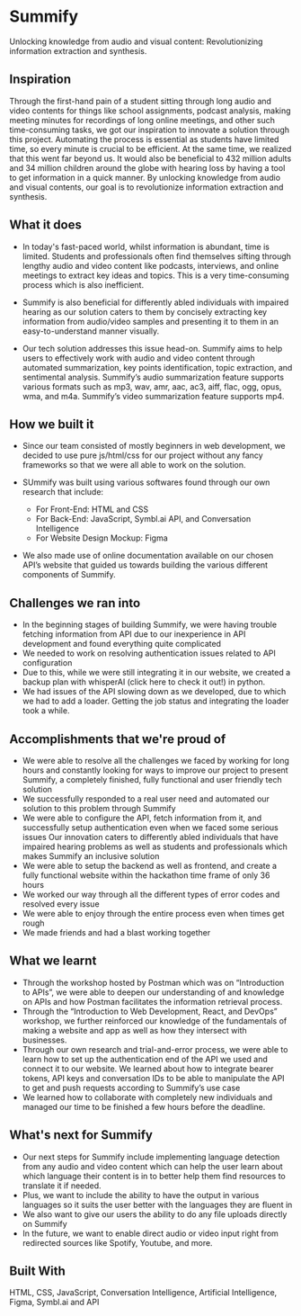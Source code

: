 # Summify

Unlocking knowledge from audio and visual content: Revolutionizing information extraction and synthesis.

## Inspiration

Through the first-hand pain of a student sitting through long audio and video contents for things like school assignments, podcast analysis, making meeting minutes for recordings of long online meetings, and other such time-consuming tasks, we got our inspiration to innovate a solution  through this project. Automating the process is essential as students have limited time, so every minute is crucial to be efficient. At the same time, we realized that this went far beyond us. It would also be beneficial to 432 million adults and 34 million children around the globe with hearing loss by having a tool to get information in a quick manner. By unlocking knowledge from audio and visual contents, our goal is to revolutionize information extraction and synthesis.

## What it does

- In today's fast-paced world, whilst information is abundant, time is limited. Students and professionals often find themselves sifting through lengthy audio and video content like podcasts, interviews, and online meetings to extract key ideas and topics. This is a very time-consuming process which is also inefficient.

- Summify is also beneficial for differently abled individuals with impaired hearing as our solution caters to them by concisely extracting key information from audio/video samples and presenting it to them in an easy-to-understand manner visually.

- Our tech solution addresses this issue head-on. Summify aims to help users to effectively work with audio and video content through automated summarization, key points identification, topic extraction, and sentimental analysis. Summify’s audio summarization feature supports various formats such as mp3, wav, amr, aac, ac3, aiff, flac, ogg, opus, wma, and m4a.
Summify’s video summarization feature supports mp4.

## How we built it
- Since our team consisted of mostly beginners in web development, we decided to use pure js/html/css for our project without any fancy frameworks so that we were all able to work on the solution.

- SUmmify was built using various softwares found through our own research that include:
  - For Front-End: HTML and CSS
  - For Back-End: JavaScript, Symbl.ai API, and Conversation Intelligence
  - For Website Design Mockup: Figma
- We also made use of online documentation available on our chosen API’s website that guided us towards building the various different components of Summify. 

## Challenges we ran into

- In the beginning stages of building Summify, we were having trouble fetching information from API due to our inexperience in API development and found everything quite complicated
- We needed to work on resolving authentication issues related to API configuration
- Due to this, while we were still integrating it in our website, we created a backup plan with whisperAI (click here to check it out!) in python. 
- We had issues of the API slowing down as we developed, due to which we had to add a loader. Getting the job status and integrating the loader took a while.

## Accomplishments that we're proud of


- We were able to resolve all the challenges we faced by working for long hours and constantly looking for ways to improve our project to present Summify, a completely finished, fully functional and user friendly tech solution
- We successfully responded to a real user need and automated our solution to this problem through Summify
- We were able to configure the API, fetch information from it, and successfully setup authentication even when we faced some serious issues
Our innovation caters to differently abled individuals that have impaired hearing problems as well as students and professionals which makes Summify an inclusive solution
- We were able to setup the backend as well as frontend, and create a fully functional website within the hackathon time frame of only 36 hours
- We worked our way through all the different types of error codes and resolved every issue
- We were able to enjoy through the entire process even when times get rough
- We made friends and had a blast working together

## What we learnt

- Through the workshop hosted by Postman which was on “Introduction to APIs”, we were able to deepen our understanding of and knowledge on APIs and how Postman facilitates the information retrieval process. 
- Through the “Introduction to Web Development, React, and DevOps” workshop, we further reinforced our knowledge of the fundamentals of making a website and app as well as how they intersect with businesses.
- Through our own research and trial-and-error process, we were able to learn how to set up the authentication end of the API we used and connect it to our website. We learned about how to integrate bearer tokens, API keys and conversation IDs to be able to manipulate the API to get and push requests according to Summify’s use case
- We learned how to collaborate with completely new individuals and managed our time to be finished a few hours before the deadline.

## What's next for Summify
- Our next steps for Summify include implementing language detection from any audio and video content which can help the user learn about which language their content is in to better help them find resources to translate it if needed.
- Plus, we want to include the ability to have the output in various languages so it suits the user better with the languages they are fluent in
- We also want to give our users the ability to do any file uploads directly on Summify
- In the future, we want to enable direct audio or video input right from redirected sources like Spotify, Youtube, and more.

## Built With
HTML, CSS, JavaScript, Conversation Intelligence, Artificial Intelligence, Figma, Symbl.ai and API
